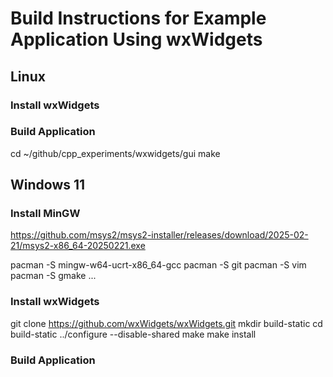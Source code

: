 # Build Instructions for Example Application Using wxWidgets


## Linux

### Install wxWidgets

### Build Application

cd ~/github/cpp_experiments/wxwidgets/gui
make


## Windows 11

### Install MinGW

https://github.com/msys2/msys2-installer/releases/download/2025-02-21/msys2-x86_64-20250221.exe

pacman -S mingw-w64-ucrt-x86_64-gcc
pacman -S git
pacman -S vim
pacman -S gmake
...

### Install wxWidgets

git clone https://github.com/wxWidgets/wxWidgets.git
mkdir build-static 
cd build-static
../configure --disable-shared
make
make install

### Build Application

